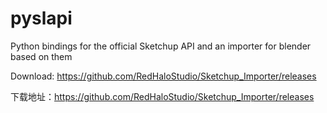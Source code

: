 # pyslapi
Python bindings for the official Sketchup API and an importer for blender based on them

Download: https://github.com/RedHaloStudio/Sketchup_Importer/releases

下载地址：https://github.com/RedHaloStudio/Sketchup_Importer/releases
